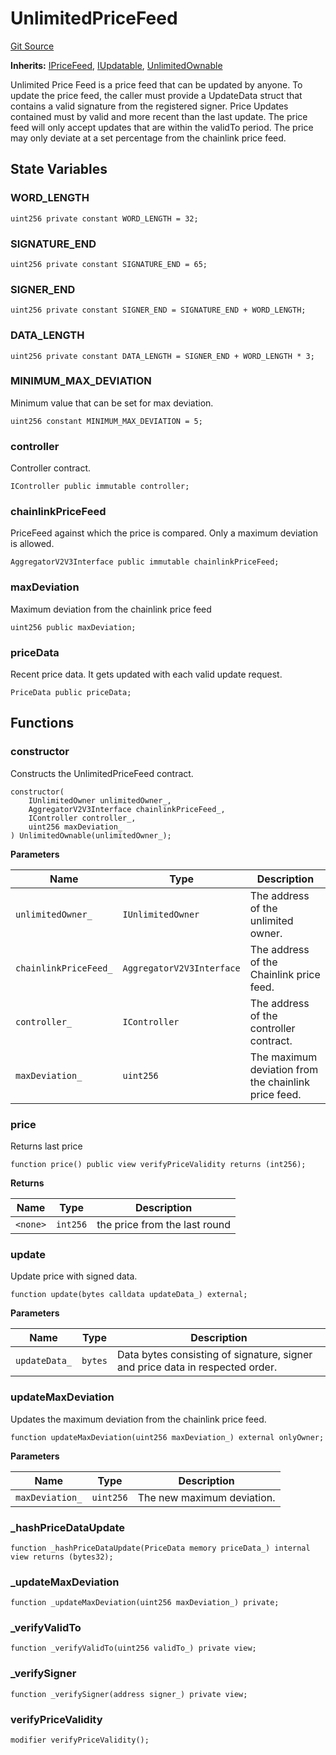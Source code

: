 # UnlimitedPriceFeed
[Git Source](https://github.com/solidant/unlimited-contracts/blob/06933827b140eb30ab8723aa85a9cdce2333525a/src/price-feed/UnlimitedPriceFeed.sol)

**Inherits:**
[IPriceFeed](/src/interfaces/IPriceFeed.sol/contract.IPriceFeed.md), [IUpdatable](/src/interfaces/IUpdatable.sol/contract.IUpdatable.md), [UnlimitedOwnable](/src/shared/UnlimitedOwnable.sol/contract.UnlimitedOwnable.md)

Unlimited Price Feed is a price feed that can be updated by anyone.
To update the price feed, the caller must provide a UpdateData struct that contains
a valid signature from the registered signer. Price Updates contained must by valid and more recent than
the last update. The price feed will only accept updates that are within the validTo period.
The price may only deviate at a set percentage from the chainlink price feed.


## State Variables
### WORD_LENGTH

```solidity
uint256 private constant WORD_LENGTH = 32;
```


### SIGNATURE_END

```solidity
uint256 private constant SIGNATURE_END = 65;
```


### SIGNER_END

```solidity
uint256 private constant SIGNER_END = SIGNATURE_END + WORD_LENGTH;
```


### DATA_LENGTH

```solidity
uint256 private constant DATA_LENGTH = SIGNER_END + WORD_LENGTH * 3;
```


### MINIMUM_MAX_DEVIATION
Minimum value that can be set for max deviation.


```solidity
uint256 constant MINIMUM_MAX_DEVIATION = 5;
```


### controller
Controller contract.


```solidity
IController public immutable controller;
```


### chainlinkPriceFeed
PriceFeed against which the price is compared. Only a maximum deviation is allowed.


```solidity
AggregatorV2V3Interface public immutable chainlinkPriceFeed;
```


### maxDeviation
Maximum deviation from the chainlink price feed


```solidity
uint256 public maxDeviation;
```


### priceData
Recent price data. It gets updated with each valid update request.


```solidity
PriceData public priceData;
```


## Functions
### constructor

Constructs the UnlimitedPriceFeed contract.


```solidity
constructor(
    IUnlimitedOwner unlimitedOwner_,
    AggregatorV2V3Interface chainlinkPriceFeed_,
    IController controller_,
    uint256 maxDeviation_
) UnlimitedOwnable(unlimitedOwner_);
```
**Parameters**

|Name|Type|Description|
|----|----|-----------|
|`unlimitedOwner_`|`IUnlimitedOwner`|The address of the unlimited owner.|
|`chainlinkPriceFeed_`|`AggregatorV2V3Interface`|The address of the Chainlink price feed.|
|`controller_`|`IController`|The address of the controller contract.|
|`maxDeviation_`|`uint256`|The maximum deviation from the chainlink price feed.|


### price

Returns last price


```solidity
function price() public view verifyPriceValidity returns (int256);
```
**Returns**

|Name|Type|Description|
|----|----|-----------|
|`<none>`|`int256`|the price from the last round|


### update

Update price with signed data.


```solidity
function update(bytes calldata updateData_) external;
```
**Parameters**

|Name|Type|Description|
|----|----|-----------|
|`updateData_`|`bytes`|Data bytes consisting of signature, signer and price data in respected order.|


### updateMaxDeviation

Updates the maximum deviation from the chainlink price feed.


```solidity
function updateMaxDeviation(uint256 maxDeviation_) external onlyOwner;
```
**Parameters**

|Name|Type|Description|
|----|----|-----------|
|`maxDeviation_`|`uint256`|The new maximum deviation.|


### _hashPriceDataUpdate


```solidity
function _hashPriceDataUpdate(PriceData memory priceData_) internal view returns (bytes32);
```

### _updateMaxDeviation


```solidity
function _updateMaxDeviation(uint256 maxDeviation_) private;
```

### _verifyValidTo


```solidity
function _verifyValidTo(uint256 validTo_) private view;
```

### _verifySigner


```solidity
function _verifySigner(address signer_) private view;
```

### verifyPriceValidity


```solidity
modifier verifyPriceValidity();
```

